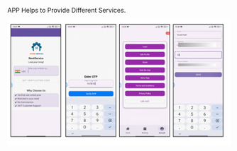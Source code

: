 APP Helps to Provide Different Services.

![App Screenshot](https://github.com/VivekPatil-2006/Service-APP/blob/main/User_1.png?raw=true)

